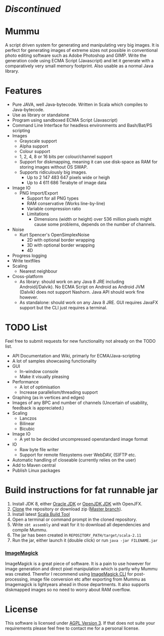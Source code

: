 # *Discontinued*

# Mummu
A script driven system for generating and manipulating very big images. It is perfect for generating images of extreme sizes not possible in conventional photo editing software such as Adobe Photoshop and GIMP. Write the generation code using ECMA Script (Javascript) and let it generate with a comparatively very small memory footprint. Also usable as a normal Java library.

# Features
* Pure JAVA, well Java-bytecode. Written in Scala which compiles to Java-bytecode.
* Use as library or standalone
* Program using sandboxed ECMA Script (Javascript)
* Command Line Interface for headless environments and Bash/Bat/PS scripting
* Images
  * Grayscale support
  * Alpha support
  * Colour support
  * 1, 2, 4, 8 or 16 bits per colour/channel support
  * Support for diskmapping, meaning it can use disk-space as RAM for storing images without OS SWAP.
  * Supports ridiculously big images.
    * Up to 2 147 483 647 pixels wide or heigh
    * Up to 4 611 686 Terabyte of image data
* Image IO
  * PNG Import/Export
    * Support for all PNG types
    * RAM conservative (Works line-by-line)
    * Variable compression ratio
    * Limitations
      * Dimensions (width or height) over 536 million pixels might cause some problems, depends on the number of channels.
* Noise
  * Kurt Spencer's OpenSimplexNoise
    * 2D with optional border wrapping
    * 3D with optional border wrapping
    * 4D
* Progress logging
* Write textfiles
* Scaling
  * Nearest neighbour
* Cross-platform
  * As library: should work on any Java 8 JRE including Android(/Dalvik). No ECMA Script on Android as Android JVM (Dalvik) does not support Nashorn. Java API should work fine however.
  * As standalone: should work on any Java 8 JRE. GUI requires JavaFX support but the CLI just requires a terminal.

# TODO List
Feel free to submit requests for new functionality not already on the TODO list.
* API Documentation and Wiki, primarly for ECMA/Java-scripting
* A lot of samples showcasing functionality
* GUI
  * In-window console
  * Make it visually pleasing
* Performance
  * A lot of optimisation
  * Increase parallelism/threading support
* Graphing (as in vertices and edges)
* Images of any BPC and number of channels (Uncertain of usability, feedback is appreciated.)
* Scaling
  * Lanczos
  * Bilinear
  * Bicubic
* Image IO
  * A yet to be decided uncompressed openstandard image format
* IO
  * Raw byte file writer
  * Support for remote filesystems over WebDAV, (S)FTP etc.
* Automatic handling of closeable (currently relies on the user)
* Add to Maven central
* Publish Linux packages

# Build instructions for fat runnable jar
1. Install JDK 8, either [Oracle JDK](http://www.oracle.com/technetwork/java/javase/downloads/index.html) or [OpenJDK JDK](http://openjdk.java.net/install/) with OpenJFX.
2. [Clone](https://help.github.com/articles/cloning-a-repository/) the repository or download zip ([Master branch](https://github.com/philipborg/Mummu/archive/master.zip)).
3. Install latest [Scala Build Tool](http://www.scala-sbt.org/download.html)
4. Open a terminal or command prompt in the cloned repository.
5. Write `sbt assembly` and wait for it to download all dependencies and compile Mummu.
6. The jar has been created in `REPOSITORY_PATH/target/scala-2.11`
7. Run the jar, either launch it (double click) or run `java -jar FILENAME.jar`

### [ImageMagick](https://www.imagemagick.org)
ImageMagick is a great piece of software. It is a pain to use however for image generation and direct pixel manipulation which is partly why Mummu was created. Therefor I recommend using [ImageMagick CLI](https://www.imagemagick.org/script/command-line-processing.php) for post-processing, image file conversion etc after exporting from Mummu as Imagemagick is lightyears ahead in those departments. It also supports diskmapped images so no need to worry about RAM overflow.

# License
This software is licensed under [AGPL Version 3](https://www.gnu.org/licenses/agpl-3.0.txt). If that does not suite your requirements please feel free to contact me for a personal license.
